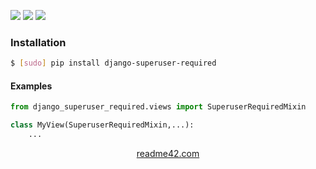 <!--
https://readme42.com
-->


[![](https://img.shields.io/pypi/v/django-superuser-required.svg?maxAge=3600)](https://pypi.org/project/django-superuser-required/)
[![](https://img.shields.io/badge/License-Unlicense-blue.svg?longCache=True)](https://unlicense.org/)
[![](https://github.com/andrewp-as-is/django-superuser-required.py/workflows/tests42/badge.svg)](https://github.com/andrewp-as-is/django-superuser-required.py/actions)

### Installation
```bash
$ [sudo] pip install django-superuser-required
```

#### Examples
```python
from django_superuser_required.views import SuperuserRequiredMixin

class MyView(SuperuserRequiredMixin,...):
    ...
```

<p align="center">
    <a href="https://readme42.com/">readme42.com</a>
</p>
